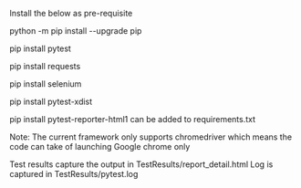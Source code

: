 Install the below as pre-requisite

python -m pip install --upgrade pip

pip install  pytest

pip install requests

pip install selenium 

pip install pytest-xdist

pip install pytest-reporter-html1
<For future> can be added to requirements.txt


Note: The current framework only supports chromedriver which means the code can take of launching Google chrome only

Test results capture the output in TestResults/report_detail.html 
Log is captured in TestResults/pytest.log


